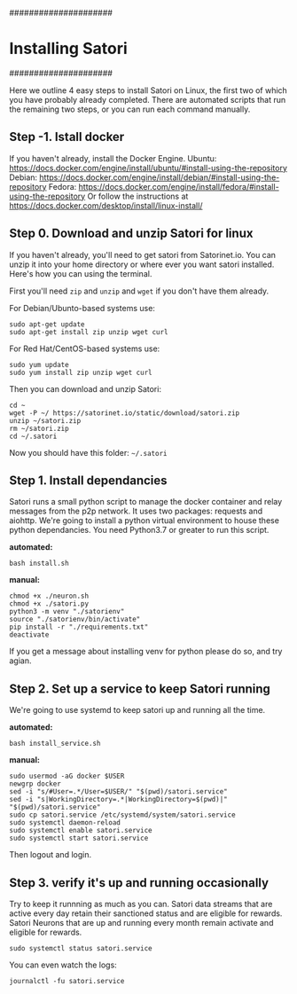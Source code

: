 #####################
# Installing Satori #
#####################

Here we outline 4 easy steps to install Satori on Linux, the first two of which you have probably already completed. There are automated scripts that run the remaining two steps, or you can run each command manually.

## Step -1. Istall docker

If you haven't already, install the Docker Engine.
Ubuntu: https://docs.docker.com/engine/install/ubuntu/#install-using-the-repository
Debian: https://docs.docker.com/engine/install/debian/#install-using-the-repository
Fedora: https://docs.docker.com/engine/install/fedora/#install-using-the-repository
Or follow the instructions at https://docs.docker.com/desktop/install/linux-install/

## Step 0. Download and unzip Satori for linux

If you haven't already, you'll need to get satori from Satorinet.io.
You can unzip it into your home directory or where ever you want satori installed.
Here's how you can using the terminal.

First you'll need `zip` and `unzip` and `wget` if you don't have them already.

For Debian/Ubunto-based systems use:
```
sudo apt-get update
sudo apt-get install zip unzip wget curl
```

For Red Hat/CentOS-based systems use:
```
sudo yum update
sudo yum install zip unzip wget curl
```

Then you can download and unzip Satori:
```
cd ~
wget -P ~/ https://satorinet.io/static/download/satori.zip
unzip ~/satori.zip
rm ~/satori.zip
cd ~/.satori
```

Now you should have this folder: `~/.satori`

## Step 1. Install dependancies

Satori runs a small python script to manage the docker container and relay messages from the p2p network. It uses two packages: requests and aiohttp. We're going to install a python virtual environment to house these python dependancies. You need Python3.7 or greater to run this script.

**automated:**
```
bash install.sh
```

**manual:**
```
chmod +x ./neuron.sh
chmod +x ./satori.py
python3 -m venv "./satorienv"
source "./satorienv/bin/activate"
pip install -r "./requirements.txt"
deactivate
```

If you get a message about installing venv for python please do so, and try agian.

## Step 2. Set up a service to keep Satori running

We're going to use systemd to keep satori up and running all the time.

**automated:**
```
bash install_service.sh
```

**manual:**
```
sudo usermod -aG docker $USER
newgrp docker
sed -i "s/#User=.*/User=$USER/" "$(pwd)/satori.service"
sed -i "s|WorkingDirectory=.*|WorkingDirectory=$(pwd)|" "$(pwd)/satori.service"
sudo cp satori.service /etc/systemd/system/satori.service
sudo systemctl daemon-reload
sudo systemctl enable satori.service
sudo systemctl start satori.service
```

Then logout and login.

## Step 3. verify it's up and running occasionally

Try to keep it runnning as much as you can. Satori data streams that are active every day retain their sanctioned status and are eligible for rewards. Satori Neurons that are up and running every month remain activate and eligible for rewards.

```
sudo systemctl status satori.service
```

You can even watch the logs:
```
journalctl -fu satori.service
```
